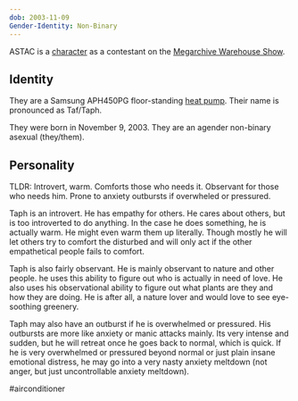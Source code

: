 ```yaml
---
dob: 2003-11-09
Gender-Identity: Non-Binary
---
```

ASTAC is a [character](Characters.md) as a contestant on the [Megarchive Warehouse Show](../../../Megarchive%20Warehouse%20Show/Megarchive%20Warehouse%20Show.md).

## Identity
They are a Samsung APH450PG floor-standing [heat pump](Air%20Conditioners.md). Their name is pronounced as Taf/Taph.

They were born in November 9, 2003. They are an agender non-binary asexual (they/them).

## Personality 
TLDR: Introvert, warm. Comforts those who needs it. Observant for those who needs him. Prone to anxiety outbursts if overwheled or pressured.

Taph is an introvert. He has empathy for others. He cares about others, but is too introverted to do anything. In the case he does something, he is actually warm. He might even warm them up literally. Though mostly he will let others try to comfort the disturbed and will only act if the other empathetical people fails to comfort.

Taph is also fairly observant. He is mainly observant to nature and other people. he uses this ability to figure out who is actually in need of love. He also uses his observational ability to figure out what plants are they and how they are doing. He is after all, a nature lover and would love to see eye-soothing greenery.

Taph may also have an outburst if he is overwhelmed or pressured. His outbursts are more like anxiety or manic attacks mainly. Its very intense and sudden, but he will retreat once he goes back to normal, which is quick. If he is very overwhelmed or pressured beyond normal or just plain insane emotional distress, he may go into a very nasty anxiety meltdown (not anger, but just uncontrollable anxiety meltdown).

#airconditioner 